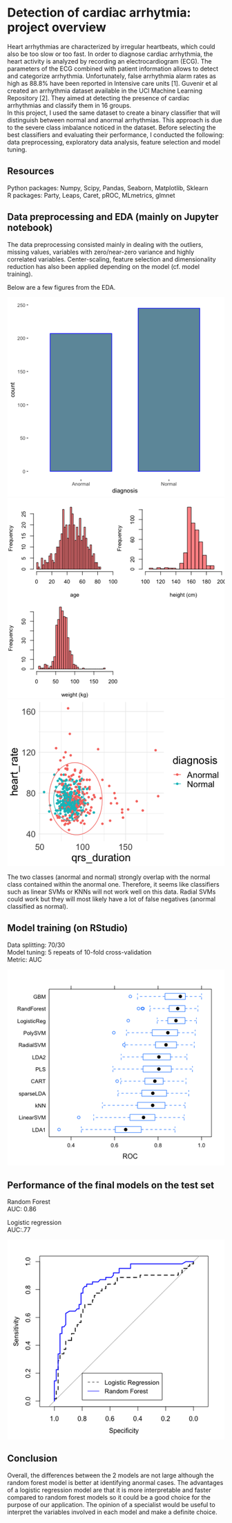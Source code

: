 # Detection of cardiac arrhytmia: project overview
Heart arrhythmias are characterized by irregular heartbeats, which could also be too slow or too fast. In order to diagnose cardiac arrhythmia, the heart activity is analyzed by recording an electrocardiogram (ECG). The parameters of the ECG combined with patient information allows to detect and categorize arrhythmia. Unfortunately, false arrhythmia alarm rates as high as 88.8% have been reported in Intensive care units [1]. Guvenir et al created an arrhythmia dataset available in the UCl Machine Learning Repository [2]. They aimed at detecting the presence of cardiac arrhythmias and classify them in 16 groups.  <br> 
In this project, I used the same dataset to create a binary classifier that will distinguish between normal and anormal arrhythmias. This approach is due to the severe class imbalance noticed in the dataset. Before selecting the best classifiers and evaluating their performance, I conducted the following: data preprocessing, exploratory data analysis, feature selection and model tuning.  <br> 

## Resources
Python packages: Numpy, Scipy, Pandas, Seaborn, Matplotlib, Sklearn <br> 
R packages: Party, Leaps, Caret, pROC, MLmetrics, glmnet <br> 

## Data preprocessing and EDA (mainly on Jupyter notebook)

The data preprocessing consisted mainly in dealing with the outliers, missing values, variables with zero/near-zero variance and highly correlated variables. Center-scaling, feature selection and dimensionality reduction has also been applied depending on the model (cf. model training). 

Below are a few figures from the EDA. 

![class attribute](img/diagnosis.png)
![Patient info](img/patient_info.png)
![HR vs QRS](img/heartRate_vs_qrs.png) 

The two classes (anormal and normal) strongly overlap with the normal class contained within the anormal one. Therefore, it seems like classifiers such as linear SVMs or KNNs will not work well on this data. Radial SVMs could work but they will most likely have a lot of false negatives (anormal classified as normal). 

## Model training (on RStudio)
Data splitting: 70/30 <br>
Model tuning: 5 repeats of 10-fold cross-validation <br>
Metric: AUC <br>

![model comparison](img/model_comparison_roc.png)

## Performance of the final models on the test set 

Random Forest<br>
AUC: 0.86 <br>

Logistic regression<br>
AUC:.77<br>

![roc curves](img/roc_curves.png)
 
## Conclusion
Overall, the differences between the 2 models are not large although the random forest model is better at identifying anormal cases. The advantages of a logistic regression model are that it is more interpretable and faster compared to random forest models so it could be a good choice for the purpose of our application. The opinion of a specialist would be useful to interpret the variables involved in each model and make a definite choice.



